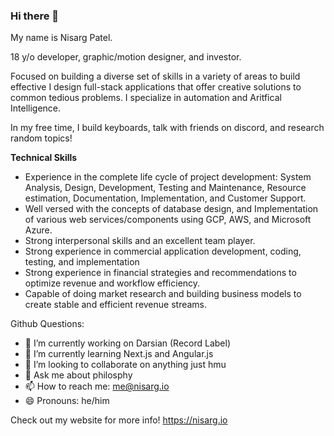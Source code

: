 ### Hi there 👋


My name is Nisarg Patel.

18 y/o developer, graphic/motion designer, and investor.

Focused on building a diverse set of skills in a variety of areas to build effective I design full-stack applications that offer creative solutions to common tedious problems. I specialize in automation and Aritfical Intelligence.

In my free time, I build keyboards, talk with friends on discord, and research random topics!

**Technical Skills**
* Experience in the complete life cycle of project development: System Analysis, Design, Development, Testing and Maintenance, Resource estimation, Documentation, Implementation, and Customer Support.
* Well versed with the concepts of database design, and Implementation of various web services/components using GCP, AWS, and Microsoft Azure.
* Strong interpersonal skills and an excellent team player.
* Strong experience in commercial application development, coding, testing, and implementation
* Strong experience in financial strategies and recommendations to optimize revenue and workflow efficiency.
* Capable of doing market research and building business models to create stable and efficient revenue streams.

Github Questions:
- 🔭 I’m currently working on Darsian (Record Label)
- 🌱 I’m currently learning Next.js and Angular.js
- 👯 I’m looking to collaborate on anything just hmu
- 💬 Ask me about philosphy
- 📫 How to reach me: me@nisarg.io
- 😄 Pronouns: he/him


Check out my website for more info! https://nisarg.io
